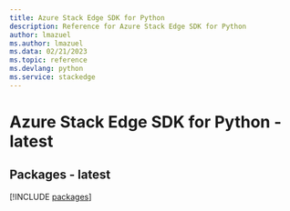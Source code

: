 ```yaml
---
title: Azure Stack Edge SDK for Python
description: Reference for Azure Stack Edge SDK for Python
author: lmazuel
ms.author: lmazuel
ms.data: 02/21/2023
ms.topic: reference
ms.devlang: python
ms.service: stackedge
---
```

# Azure Stack Edge SDK for Python - latest
## Packages - latest
[!INCLUDE [packages](stack-edge-index.md)]